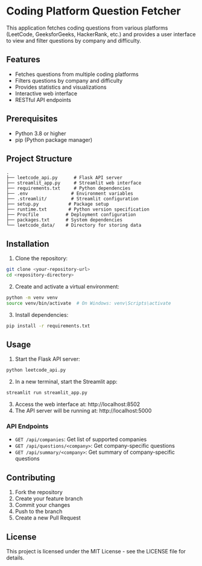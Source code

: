 # Coding Platform Question Fetcher

This application fetches coding questions from various platforms (LeetCode, GeeksforGeeks, HackerRank, etc.) and provides a user interface to view and filter questions by company and difficulty.

## Features

- Fetches questions from multiple coding platforms
- Filters questions by company and difficulty
- Provides statistics and visualizations
- Interactive web interface
- RESTful API endpoints

## Prerequisites

- Python 3.8 or higher
- pip (Python package manager)

## Project Structure

```
.
├── leetcode_api.py      # Flask API server
├── streamlit_app.py     # Streamlit web interface
├── requirements.txt     # Python dependencies
├── .env                # Environment variables
├── .streamlit/         # Streamlit configuration
├── setup.py           # Package setup
├── runtime.txt        # Python version specification
├── Procfile          # Deployment configuration
├── packages.txt      # System dependencies
└── leetcode_data/    # Directory for storing data
```

## Installation

1. Clone the repository:
```bash
git clone <your-repository-url>
cd <repository-directory>
```

2. Create and activate a virtual environment:
```bash
python -m venv venv
source venv/bin/activate  # On Windows: venv\Scripts\activate
```

3. Install dependencies:
```bash
pip install -r requirements.txt
```

## Usage

1. Start the Flask API server:
```bash
python leetcode_api.py
```

2. In a new terminal, start the Streamlit app:
```bash
streamlit run streamlit_app.py
```

3. Access the web interface at: http://localhost:8502
4. The API server will be running at: http://localhost:5000

### API Endpoints

- `GET /api/companies`: Get list of supported companies
- `GET /api/questions/<company>`: Get company-specific questions
- `GET /api/summary/<company>`: Get summary of company-specific questions

## Contributing

1. Fork the repository
2. Create your feature branch
3. Commit your changes
4. Push to the branch
5. Create a new Pull Request

## License

This project is licensed under the MIT License - see the LICENSE file for details. 
